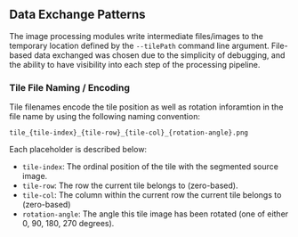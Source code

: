 ## Data Exchange Patterns

The image processing modules write intermediate files/images to the temporary location defined by the `--tilePath` command line argument. File-based data exchanged was chosen due to the simplicity of debugging, and the ability to have visibility into each step of the processing pipeline.

### Tile File Naming / Encoding

Tile filenames encode the tile position as well as rotation inforamtion in the file name by using the following naming convention:

```
tile_{tile-index}_{tile-row}_{tile-col}_{rotation-angle}.png
```

Each placeholder is described below:

* `tile-index`: The ordinal position of the tile with the segmented source image.
* `tile-row`: The row the current tile belongs to (zero-based).
* `tile-col`: The column within the current row the current tile belongs to (zero-based)
* `rotation-angle`: The angle this tile image has been rotated (one of either 0, 90, 180, 270 degrees).